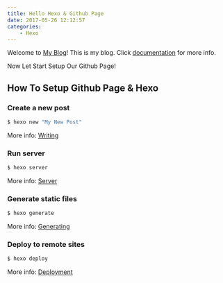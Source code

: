```yaml
---
title: Hello Hexo & Github Page
date: 2017-05-26 12:12:57
categories: 
    - Hexo
---
```

Welcome to [My Blog](http://lizitong.ren/)! This is my blog. Click [documentation](https://hexo.io/docs/) for more info. 

Now Let Start Setup Our Github Page!

## How To Setup Github Page & Hexo

### Create a new post

``` bash
$ hexo new "My New Post"
```

More info: [Writing](https://hexo.io/docs/writing.html)

### Run server

``` bash
$ hexo server
```

More info: [Server](https://hexo.io/docs/server.html)

### Generate static files

``` bash
$ hexo generate
```

More info: [Generating](https://hexo.io/docs/generating.html)

### Deploy to remote sites

``` bash
$ hexo deploy
```

More info: [Deployment](https://hexo.io/docs/deployment.html)
